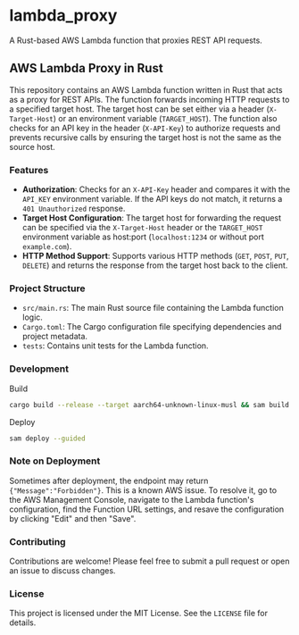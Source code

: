 # lambda_proxy
A Rust-based AWS Lambda function that proxies REST API requests.

## AWS Lambda Proxy in Rust

This repository contains an AWS Lambda function written in Rust that acts as a proxy for REST APIs. The function forwards incoming HTTP requests to a specified target host. The target host can be set either via a header (`X-Target-Host`) or an environment variable (`TARGET_HOST`). The function also checks for an API key in the header (`X-API-Key`) to authorize requests and prevents recursive calls by ensuring the target host is not the same as the source host.

### Features

- **Authorization**: Checks for an `X-API-Key` header and compares it with the `API_KEY` environment variable. If the API keys do not match, it returns a `401 Unauthorized` response.
- **Target Host Configuration**: The target host for forwarding the request can be specified via the `X-Target-Host` header or the `TARGET_HOST` environment variable as host:port (`localhost:1234` or without port `example.com`).
- **HTTP Method Support**: Supports various HTTP methods (`GET`, `POST`, `PUT`, `DELETE`) and returns the response from the target host back to the client.

### Project Structure

- `src/main.rs`: The main Rust source file containing the Lambda function logic.
- `Cargo.toml`: The Cargo configuration file specifying dependencies and project metadata.
- `tests`: Contains unit tests for the Lambda function.

### Development
Build
```sh
cargo build --release --target aarch64-unknown-linux-musl && sam build
```
Deploy
```sh
sam deploy --guided
```

### Note on Deployment

Sometimes after deployment, the endpoint may return `{"Message":"Forbidden"}`. This is a known AWS issue. To resolve it, go to the AWS Management Console, navigate to the Lambda function's configuration, find the Function URL settings, and resave the configuration by clicking "Edit" and then "Save".

### Contributing

Contributions are welcome! Please feel free to submit a pull request or open an issue to discuss changes.

### License

This project is licensed under the MIT License. See the `LICENSE` file for details.
